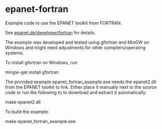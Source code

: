 epanet-fortran
==============

Example code to use the EPANET toolkit from FORTRAN.

See [epanet.de/developer/fortran](http://epanet.de/developer/fortran) for details.

The example was developed and tested using gfortran and MinGW on Windows and might need adjustments for other compilers/operating systems.

To install gfortran on Windows, run

mingw-get install gfortran

The provided example epanet_fortran_example.exe needs the epanet2.dll from the EPANET toolkit to link.
Either place it manually next to the source code or run the following to to download and extract it automatically:

make epanet2.dll

To build the example:

make epanet_fortran_example.exe